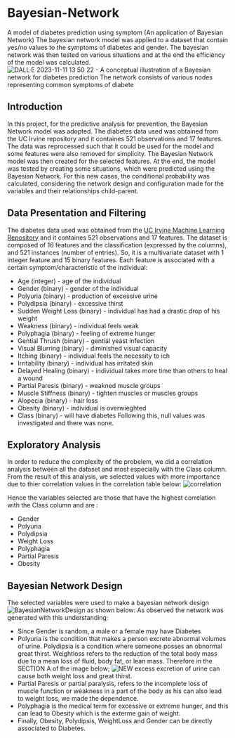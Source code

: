 # Bayesian-Network
A model of diabetes prediction using symptom (An application of Bayesian Network) 
The bayesian network model was applied to a dataset that contain yes/no values to the symptoms of diabetes and gender. The bayesian network was then tested on various situations and at the end the efficiency of the model was calculated.
![DALL·E 2023-11-11 13 50 22 - A conceptual illustration of a Bayesian network for diabetes prediction  The network consists of various nodes representing common symptoms of diabete](https://github.com/cctdd/Bayesian-Network/assets/122665014/5944fb60-d2b1-4494-94ce-9497a5b9c886)

## Introduction ##
In this project, for the predictive analysis for prevention, the Bayesian Network model was adopted. The diabetes data used was obtained from the UC Irvine repository and it containes 521 observations and 17 features. The data was reprocessed such that it could be used for the model and some features were also removed for simplicity. The Bayesian Network model was then created for the selected features. At the end, the model was tested by creating some situations, which were predicted using the Bayesian Network. For this new cases, the conditional probability was calculated, considering the network design and configuration made for the variables and their relationships child-parent.
## Data Presentation and Filtering ##
The diabetes data used was obtained from the [UC Irvine Machine Learning Repository](https://archive.ics.uci.edu/dataset/529/early+stage+diabetes+risk+prediction+dataset) and it containes 521 observations and 17 features.
The dataset is composed of 16 features and the classification (expressed by the columns), and 521 instances (number of entries). So, it is a multivariate dataset with 1 integer feature and 15 binary features. Each feature is associated with a certain symptom/characteristic of the individual:
+ Age (integer) - age of the individual
+ Gender (binary) - gender of the individual
+ Polyuria (binary) - production of excessive urine
+ Polydipsia (binary) - excessive thirst
+ Sudden Weight Loss (binary) - individual has had a drastic drop of his weight
+ Weakness (binary) - individual feels weak
+ Polyphagia (binary) - feeling of extreme hunger
+ Gential Thrush (binary) - gential yeast infection
+ Visual Blurring (binary) - diminished visual capacity
+ Itching (binary) - individual feels the necessity to ich
+ Irritability (binary) - individual has irritated skin
+ Delayed Healing (binary) - individual takes more time than others to heal a wound
+ Partial Paresis (binary) - weakned muscle groups
+ Muscle Stiffness (binary) - tighten muscles or muscles groups
+ Alopecia (binary) - hair loss
+ Obesity (binary) - individual is overwieghted
+ Class (binary) - will have diabetes
Following this, null values was investigated and there was none.

## Exploratory Analysis ##
In order to reduce the complexity of the probelem, we did a correlation analysis between all the dataset and most especially with the Class column. From the result of this analysis, we selected values with more importance due to thier correlation values in the correlation table below:
![correlation](https://github.com/cctdd/Bayesian-Network/assets/122665014/942c7b8c-a136-4c1d-893e-a0b147639c93)

Hence the variables selected are those that have the highest correlation with the Class column and are : 
+ Gender
+ Polyuria
+ Polydipsia
+ Weight Loss
+ Polyphagia
+ Partial Paresis
+ Obesity

## Bayesian Network Design ##
The selected variables were used to make a bayesian network design ![BayesianNetworkDesign](https://github.com/cctdd/Bayesian-Network/assets/122665014/82b22af2-2ae6-498f-8679-a149996c209a)
as shown below: 
As observed the network was generated with this understanding: 
+ Since Gender is random, a male or a female may have Diabetes
+ Polyuria is the condition that makes a person excrete abnormal volumes of urine. Polydipsia is a condition where someone posses an obnormal great thirst. Weightloss refers to the reduction of the total body mass due to a mean loss of fluid, body fat, or lean mass. Therefore in the SECTION A of the image below;
  ![NEW](https://github.com/cctdd/Bayesian-Network/assets/122665014/c948edb1-fc23-40be-820b-6ea32341d965)
excess excretion of urine can cause both weight loss and great thirst.
+ Partial Paresis or partial paralysis, refers to the incomplete loss of muscle function or weakness in a part of the body as his can also lead to weight loss, we made the dependence.
+ Polyphagia is the medical term for excessive or extreme hunger, and this can lead to Obesity which is the exterme gain of weight.
+ Finally, Obesity, Polydipsis, WeightLoss and Gender can be directly associated to Diabetes.


